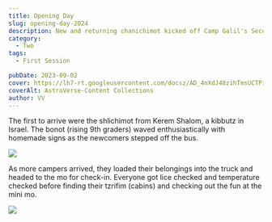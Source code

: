 ```yaml
---
title: Opening Day
slug: opening-day-2024
description: New and returning chanichimot kicked off Camp Galil's Second Session.
category:
  - Two
tags:
  - First Session

pubDate: 2023-09-02
cover: https://lh7-rt.googleusercontent.com/docsz/AD_4nXdJ48zihTmsUCTPiB28LWbge66KIa4pnVCQSEVx66-WckDO5MG22Mv3nH8rPX6lEMRqvpEo0jcT4wfGh-ltpl80Dvkj5vIjObw7w_uVDZjr06cMfZMbbbGcsN7jY_5wPPUvOCuDxtW3SZCL1SxldNjbkmLs?key=HfX4uWdo0QcTM2754jC5TA
coverAlt: AstroVerse-Content Collections
author: VV
---
```


The first to arrive were the shlichimot from Kerem Shalom, a kibbutz in Israel. The bonot (rising 9th graders) waved enthusiastically with homemade signs as the newcomers stepped off the bus.

<img src="https://lh7-rt.googleusercontent.com/docsz/AD_4nXdY_Dfp7AmwCQMgK1gp06amVI4X2cR6m6p-Q6BLZaEdpTseuuMWUHWUPb4sIUCzWJw0rVBadvvBiZ0W7ePCLbUApsBl7ZxS4RvqybWqnDVvmyHv2D-m--9L6oJBGO7xXDltbyDl8a2_WR2CFmiw5K17QotN?key=HfX4uWdo0QcTM2754jC5TA"/>

As more campers arrived, they loaded their belongings into the truck and headed to the mo for check-in. Everyone got lice checked and temperature checked before finding their tzrifim (cabins) and checking out the fun at the mini mo.

<img src="https://lh7-rt.googleusercontent.com/docsz/AD_4nXfydMN61qB6_b_0uRkb93slWs2fndj2xQ6sAqLM5lK_O_ZtU8cyfDnJeCrlb5MCBMYBYY2xP44RGQc8k7BUK9poXMfu_WAKgnVppoe-pkgo8DPk1s3W7Jj7FnDGo22iOehXqKs2DukuuDBmLGhX4uPCSfh7?key=HfX4uWdo0QcTM2754jC5TA">